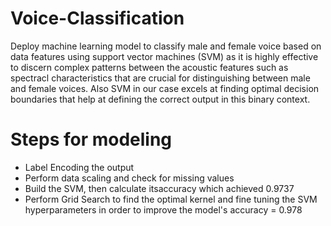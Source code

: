 # Voice-Classification
Deploy machine learning model to classify male and female voice based on data features using support vector machines (SVM) as it is highly effective to discern complex patterns  between the acoustic features such as spectracl characteristics that are crucial for distinguishing between male and female voices. Also SVM in our case excels at finding optimal decision boundaries that help at defining the correct output in this binary context. 

# Steps for modeling 

- Label Encoding the output
- Perform data scaling and check for missing values
- Build the SVM, then calculate itsaccuracy which achieved 0.9737
- Perform Grid Search to find the optimal kernel and fine tuning the SVM hyperparameters in order to improve the model's accuracy = 0.978
